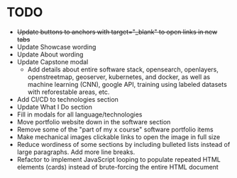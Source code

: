 # TODO

- ~~Update buttons to anchors with target="_blank" to open links in new tabs~~
- Update Showcase wording
- Update About wording
- Update Capstone modal
	- Add details about entire software stack, opensearch, openlayers, openstreetmap, geoserver, kubernetes, and docker, as well as machine learning (CNN), google API, training using labeled datasets with reforestable areas, etc.
- Add CI/CD to technologies section
- Update What I Do section
- Fill in modals for all language/technologies
- Move portfolio website down in the software section
- Remove some of the "part of my x course" software portfolio items
- Make mechanical images clickable links to open the image in full size
- Reduce wordiness of some sections by including bulleted lists instead of large paragraphs. Add more line breaks.
- Refactor to implement JavaScript looping to populate repeated HTML elements (cards) instead of brute-forcing the entire HTML document